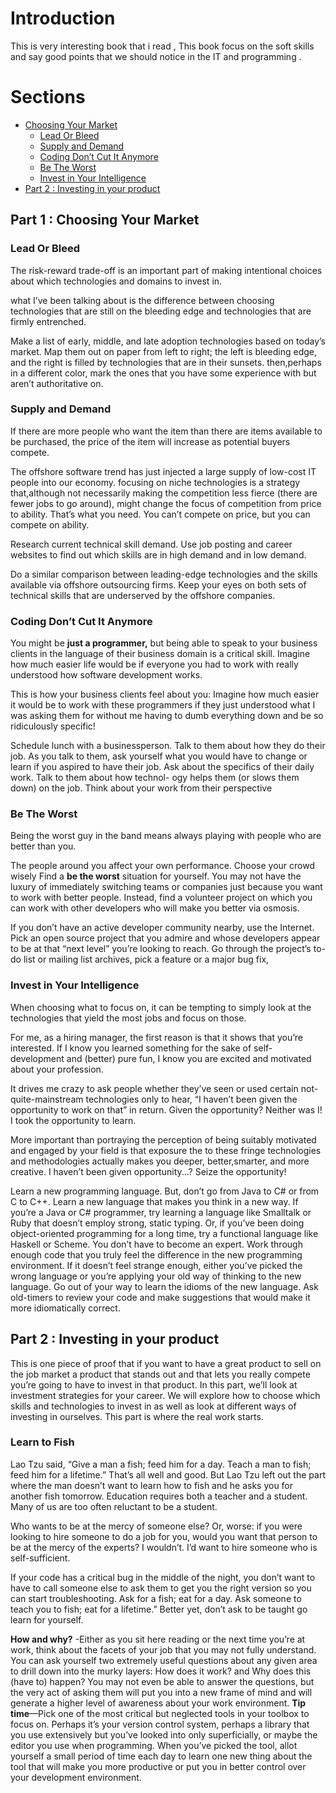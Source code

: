 # Introduction
This is very interesting book that i read , This book focus on the soft skills and say good points that we should notice in the IT and programming .

# Sections
- [Choosing Your Market](#Part-1-:-Choosing-Your-Market)
  - [Lead Or Bleed](#Lead-Or-Bleed)
  - [Supply and Demand](#Supply-and-Demand)
  - [Coding Don’t Cut It Anymore](#Coding-Don’t-Cut-It-Anymore)
  - [Be The Worst](#Be-The-Worst)
  - [Invest in Your Intelligence](#Invest-in-Your-Intelligence)
- [Part 2 : Investing in your product](#Part-2-:-Investing-in-your-product)

## Part 1 : Choosing Your Market

### Lead Or Bleed
The risk-reward trade-off is an important part of making intentional choices about which technologies and domains to invest in.

what I’ve been talking about is the difference between choosing technologies that are still on the bleeding edge and technologies that are firmly entrenched.

Make a list of early, middle, and late adoption technologies based on today’s market. Map them out on paper from left to right; the left is bleeding edge, and the right is filled by technologies that are in their sunsets. then,perhaps in a different color, mark the ones that you have some experience with but aren’t authoritative on.

### Supply and Demand
If there are more people who want the item than there are items available to be purchased,
the price of the item will increase as potential buyers compete.

The offshore software trend has just injected a large supply of low-cost IT people into our economy.
focusing on niche technologies is a strategy that,although not necessarily making the competition less fierce (there are fewer jobs to go around), might change the focus of competition from price to ability. That’s what you need. You can’t compete on price, but
you can compete on ability.

Research current technical skill demand. Use job posting and career websites to find out which skills are in high demand and in low demand.

Do a similar comparison between leading-edge technologies and the skills available via offshore outsourcing firms. Keep your eyes on both sets of technical skills that are underserved by the offshore companies.

### Coding Don’t Cut It Anymore
You might be **just a programmer,** but being able to speak to your business clients in the language of their business domain is a critical skill. Imagine how much easier life would be if everyone you had to work with really understood how software development works.

This is how your business clients feel about you: Imagine how much easier it would be to work with these programmers if they just understood what I was asking them for without me having to dumb everything down and be so ridiculously specific!

Schedule lunch with a businessperson. Talk to them about how they do their job. As you talk to them, ask yourself what you would have to change or learn if you aspired to have their job. Ask about the specifics of their daily work. Talk to them about how technol-
ogy helps them (or slows them down) on the job. Think about your work from their perspective

### Be The Worst
Being the worst guy in the band means always playing with people who are better than you.

The people around you affect your own performance. Choose your crowd wisely Find a **be the worst** situation for yourself. You may not have the luxury of immediately switching teams or companies just because you want to work with better people. Instead, find a volunteer project on which you can work with other developers who will
make you better via osmosis.

If you don’t have an active developer community nearby, use the Internet. Pick an open source project that you admire and whose developers appear to be at that “next level” you’re looking to reach. Go through the project’s to-do list or mailing list archives,
pick a feature or a major bug fix,

### Invest in Your Intelligence
When choosing what to focus on, it can be tempting to simply look at the technologies that yield the most jobs and focus on those.

For me, as a hiring manager, the first reason is that it shows that you’re interested. If I know you learned something for the sake of self-development and (better) pure fun, I know you are excited and motivated about your profession.

It drives me crazy to ask people whether they’ve seen or used certain not-quite-mainstream technologies only to hear, “I haven’t been given the opportunity to work on that” in return. Given the opportunity? Neither was I! I took the opportunity to learn.

More important than portraying the perception of being suitably motivated and engaged by your field is that exposure the to these fringe technologies and methodologies actually makes you deeper, better,smarter, and more creative.
I haven’t been given opportunity...? Seize the opportunity!

Learn a new programming language. But, don’t go from Java to C# or from C to C++. Learn a new language that makes you think in a new way. If you’re a Java or C# programmer, try learning a language like Smalltalk or Ruby that doesn’t employ strong, static typing. Or, if you’ve been doing object-oriented programming for a long time, try a functional language like Haskell or Scheme. You don’t have to become an expert. Work through enough code that you truly feel the difference in the new programming environment. If it doesn’t feel strange enough, either you’ve picked the wrong language or you’re applying your old way of thinking to the new language. Go out of your way to learn the idioms of the new language. Ask old-timers to review your code and make
suggestions that would make it more idiomatically correct.

## Part 2 : Investing in your product
This is one piece of proof that if you want to have a great product to sell on the job market a product that stands out and that lets you really compete you’re going to have to invest in that product.
In this part, we’ll look at investment strategies for your career. We will explore how to choose which skills and technologies to invest in as well as look at different ways of investing in ourselves. This part is where the real work starts.

### Learn to Fish
Lao Tzu said, “Give a man a fish; feed him for a day. Teach a man to fish; feed him for a lifetime.” That’s all well and good. But Lao Tzu left out the part where the man doesn’t want to learn how to fish and he asks you for another fish tomorrow. Education requires both a teacher and a student. Many of us are too often reluctant to be a student.

Who wants to be at the mercy of someone else? Or, worse: if you were looking to hire someone to do a job for you, would you want that person to be at the mercy of the experts? I wouldn’t. I’d want to hire someone who is self-sufficient.

If your code has a critical bug in the middle of the night, you don’t want to have to call someone else to ask them to get you the right version so you can start troubleshooting.
Ask for a fish; eat for a day. Ask someone to teach you to fish; eat for a lifetime.” Better yet, don’t ask to be taught go learn for yourself.

**How and why?** -Either as you sit here reading or the next time you’re at work, think about the facets of your job that you may not fully understand. You can ask yourself two extremely useful questions about any given area to drill down into the murky layers: How
does it work? and Why does this (have to) happen? You may not even be able to answer the questions, but the very act of asking them will put you into a new frame of mind and
will generate a higher level of awareness about your work environment.
**Tip time**—Pick one of the most critical but neglected tools in your toolbox to focus on. Perhaps it’s your version control system, perhaps a library that you use extensively but you’ve looked into only superficially, or maybe the editor you use when programming.
When you’ve picked the tool, allot yourself a small period of time each day to learn one new thing about the tool that will make you more productive or put you in better control over your development environment.